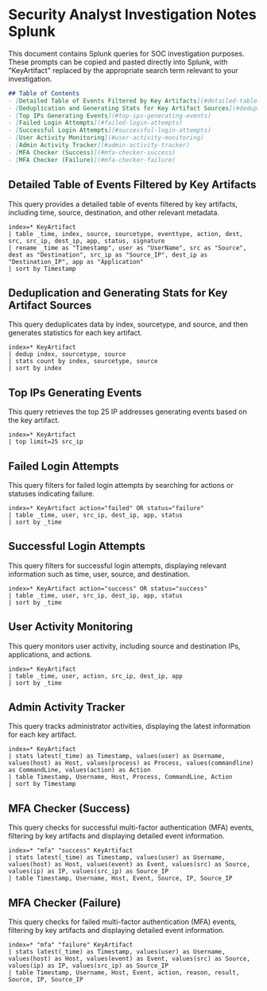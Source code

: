 # Security Analyst Investigation Notes Splunk
This document contains Splunk queries for SOC investigation purposes. These prompts can be copied and pasted directly into Splunk, with "KeyArtifact" replaced by the appropriate search term relevant to your investigation.

```markdown
## Table of Contents
- [Detailed Table of Events Filtered by Key Artifacts](#detailed-table-of-events-filtered-by-key-artifacts)
- [Deduplication and Generating Stats for Key Artifact Sources](#deduplication-and-generating-stats-for-key-artifact-sources)
- [Top IPs Generating Events](#top-ips-generating-events)
- [Failed Login Attempts](#failed-login-attempts)
- [Successful Login Attempts](#successful-login-attempts)
- [User Activity Monitoring](#user-activity-monitoring)
- [Admin Activity Tracker](#admin-activity-tracker)
- [MFA Checker (Success)](#mfa-checker-success)
- [MFA Checker (Failure)](#mfa-checker-failure)


```
## Detailed Table of Events Filtered by Key Artifacts
This query provides a detailed table of events filtered by key artifacts, including time, source, destination, and other relevant metadata.

```splunk
index=* KeyArtifact
| table _time, index, source, sourcetype, eventtype, action, dest, src, src_ip, dest_ip, app, status, signature
| rename _time as "Timestamp", user as "UserName", src as "Source", dest as "Destination", src_ip as "Source_IP", dest_ip as "Destination_IP", app as "Application"
| sort by Timestamp
```

## Deduplication and Generating Stats for Key Artifact Sources
This query deduplicates data by index, sourcetype, and source, and then generates statistics for each key artifact.

```splunk
index=* KeyArtifact
| dedup index, sourcetype, source
| stats count by index, sourcetype, source
| sort by index
```

## Top IPs Generating Events
This query retrieves the top 25 IP addresses generating events based on the key artifact.

```splunk
index=* KeyArtifact
| top limit=25 src_ip
```

## Failed Login Attempts
This query filters for failed login attempts by searching for actions or statuses indicating failure.

```splunk
index=* KeyArtifact action="failed" OR status="failure"
| table _time, user, src_ip, dest_ip, app, status
| sort by _time
```

## Successful Login Attempts
This query filters for successful login attempts, displaying relevant information such as time, user, source, and destination.

```splunk
index=* KeyArtifact action="success" OR status="success"
| table _time, user, src_ip, dest_ip, app, status
| sort by _time
```

## User Activity Monitoring
This query monitors user activity, including source and destination IPs, applications, and actions.

```splunk
index=* KeyArtifact
| table _time, user, action, src_ip, dest_ip, app
| sort by _time
```

## Admin Activity Tracker
This query tracks administrator activities, displaying the latest information for each key artifact.

```splunk
index=* KeyArtifact
| stats latest(_time) as Timestamp, values(user) as Username, values(host) as Host, values(process) as Process, values(commandline) as CommandLine, values(action) as Action
| table Timestamp, Username, Host, Process, CommandLine, Action
| sort by Timestamp
```

## MFA Checker (Success)
This query checks for successful multi-factor authentication (MFA) events, filtering by key artifacts and displaying detailed event information.

```splunk
index=* "mfa" "success" KeyArtifact
| stats latest(_time) as Timestamp, values(user) as Username, values(host) as Host, values(event) as Event, values(src) as Source, values(ip) as IP, values(src_ip) as Source_IP
| table Timestamp, Username, Host, Event, Source, IP, Source_IP
```

## MFA Checker (Failure)
This query checks for failed multi-factor authentication (MFA) events, filtering by key artifacts and displaying detailed event information.

```splunk
index=* "mfa" "failure" KeyArtifact
| stats latest(_time) as Timestamp, values(user) as Username, values(host) as Host, values(event) as Event, values(src) as Source, values(ip) as IP, values(src_ip) as Source_IP
| table Timestamp, Username, Host, Event, action, reason, result, Source, IP, Source_IP
```
